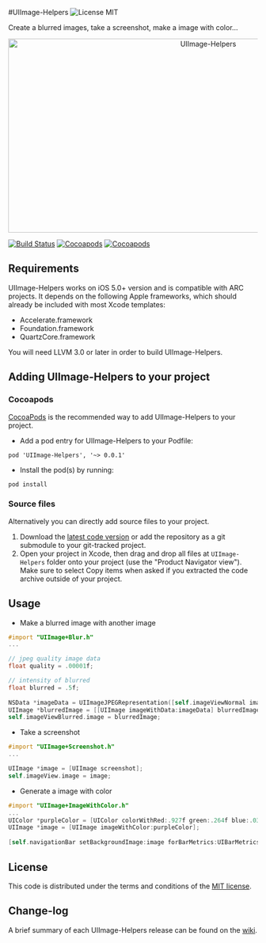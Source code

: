#UIImage-Helpers ![License MIT](https://go-shields.herokuapp.com/license-MIT-blue.png)

Create a blurred images, take a screenshot, make a image with color...

<p align="center">
  <img src="http://s27.postimg.org/xz5kkg5ab/UIImage_Helpers.png" alt="UIImage-Helpers" title="UIImage-Helpers" width="792" height="392">
</p>

[![Build Status](https://api.travis-ci.org/NZN/UIImage-Helpers.png)](https://api.travis-ci.org/NZN/UIImage-Helpers.png)
[![Cocoapods](https://cocoapod-badges.herokuapp.com/v/UIImage-Helpers/badge.png)](http://beta.cocoapods.org/?q=UIImage-Helpers)
[![Cocoapods](https://cocoapod-badges.herokuapp.com/p/UIImage-Helpers/badge.png)](http://beta.cocoapods.org/?q=UIImage-Helpers)

## Requirements

UIImage-Helpers works on iOS 5.0+ version and is compatible with ARC projects. It depends on the following Apple frameworks, which should already be included with most Xcode templates:

* Accelerate.framework
* Foundation.framework
* QuartzCore.framework

You will need LLVM 3.0 or later in order to build UIImage-Helpers.

## Adding UIImage-Helpers to your project

### Cocoapods

[CocoaPods](http://cocoapods.org) is the recommended way to add UIImage-Helpers to your project.

* Add a pod entry for UIImage-Helpers to your Podfile:

```
pod 'UIImage-Helpers', '~> 0.0.1'
```

* Install the pod(s) by running:

```
pod install
```

### Source files

Alternatively you can directly add source files to your project.

1. Download the [latest code version](https://github.com/NZN/UIImage-Helpers/archive/master.zip) or add the repository as a git submodule to your git-tracked project.
2. Open your project in Xcode, then drag and drop all files at `UIImage-Helpers` folder onto your project (use the "Product Navigator view"). Make sure to select Copy items when asked if you extracted the code archive outside of your project.

## Usage

* Make a blurred image with another image

```objective-c
#import "UIImage+Blur.h"
...

// jpeg quality image data
float quality = .00001f;

// intensity of blurred
float blurred = .5f;
    
NSData *imageData = UIImageJPEGRepresentation([self.imageViewNormal image], quality);
UIImage *blurredImage = [[UIImage imageWithData:imageData] blurredImage:blurred];
self.imageViewBlurred.image = blurredImage;
```

* Take a screenshot

```objective-c
#import "UIImage+Screenshot.h"
...

UIImage *image = [UIImage screenshot];
self.imageView.image = image;
```

* Generate a image with color

```objective-c
#import "UIImage+ImageWithColor.h"
...
UIColor *purpleColor = [UIColor colorWithRed:.927f green:.264f blue:.03f alpha:1];
UIImage *image = [UIImage imageWithColor:purpleColor];
    
[self.navigationBar setBackgroundImage:image forBarMetrics:UIBarMetricsDefault];
```

## License

This code is distributed under the terms and conditions of the [MIT license](LICENSE).

## Change-log

A brief summary of each UIImage-Helpers release can be found on the [wiki](https://github.com/NZN/UIImage-Helpers/wiki/Change-log).
